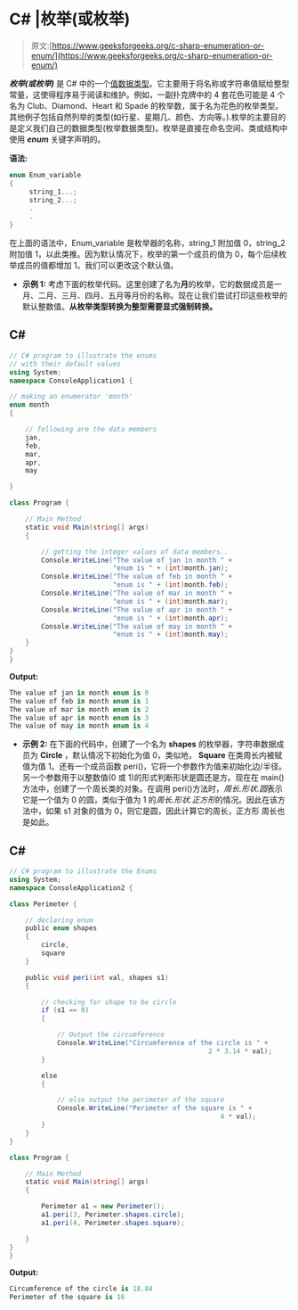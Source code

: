 # C# |枚举(或枚举)

> 原文:[https://www.geeksforgeeks.org/c-sharp-enumeration-or-enum/](https://www.geeksforgeeks.org/c-sharp-enumeration-or-enum/)

***枚举(或枚举)*** 是 C# 中的一个[值数据类型](https://www.geeksforgeeks.org/c-data-types-2/)。它主要用于将名称或字符串值赋给整型常量，这使得程序易于阅读和维护。例如，一副扑克牌中的 4 套花色可能是 4 个名为 Club、Diamond、Heart 和 Spade 的枚举数，属于名为花色的枚举类型。其他例子包括自然列举的类型(如行星、星期几、颜色、方向等。).枚举的主要目的是定义我们自己的数据类型(枚举数据类型)。枚举是直接在命名空间、类或结构中使用 ***enum*** 关键字声明的。

**语法:**

```cs
enum Enum_variable
{
     string_1...;
     string_2...;
     .
     .
}
```

在上面的语法中，Enum_variable 是枚举器的名称，string_1 附加值 0，string_2 附加值 1，以此类推。因为默认情况下，枚举的第一个成员的值为 0，每个后续枚举成员的值都增加 1。我们可以更改这个默认值。

*   **示例 1:** 考虑下面的枚举代码。这里创建了名为**月**的枚举，它的数据成员是一月、二月、三月、四月、五月等月份的名称。现在让我们尝试打印这些枚举的默认整数值。**从枚举类型转换为整型需要显式强制转换。**

## C#

```cs
// C# program to illustrate the enums
// with their default values
using System;
namespace ConsoleApplication1 {

// making an enumerator 'month'
enum month
{

    // following are the data members
    jan,
    feb,
    mar,
    apr,
    may

}

class Program {

    // Main Method
    static void Main(string[] args)
    {

        // getting the integer values of data members..
        Console.WriteLine("The value of jan in month " +
                          "enum is " + (int)month.jan);
        Console.WriteLine("The value of feb in month " +
                          "enum is " + (int)month.feb);
        Console.WriteLine("The value of mar in month " +
                          "enum is " + (int)month.mar);
        Console.WriteLine("The value of apr in month " +
                          "enum is " + (int)month.apr);
        Console.WriteLine("The value of may in month " +
                          "enum is " + (int)month.may);
    }
}
}
```

**Output:** 

```cs
The value of jan in month enum is 0
The value of feb in month enum is 1
The value of mar in month enum is 2
The value of apr in month enum is 3
The value of may in month enum is 4
```

*   **示例 2:** 在下面的代码中，创建了一个名为 **shapes** 的枚举器，字符串数据成员为 **Circle** ，默认情况下初始化为值 0，类似地， **Square** 在类周长内被赋值为值 1。还有一个成员函数 peri()，它将一个参数作为值来初始化边/半径。另一个参数用于以整数值(0 或 1)的形式判断形状是圆还是方。现在在 main()方法中，创建了一个周长类的对象。在调用 peri()方法时，*周长.形状.圆*表示它是一个值为 0 的圆，类似于值为 1 的*周长.形状.正方形*的情况。因此在该方法中，如果 s1 对象的值为 0，则它是圆，因此计算它的周长，正方形
    周长也是如此。

## C#

```cs
// C# program to illustrate the Enums
using System;
namespace ConsoleApplication2 {

class Perimeter {

    // declaring enum
    public enum shapes
    {
        circle,
        square
    }

    public void peri(int val, shapes s1)
    {

        // checking for shape to be circle
        if (s1 == 0)
        {

            // Output the circumference
            Console.WriteLine("Circumference of the circle is " +
                                                  2 * 3.14 * val);
        }

        else
        {

            // else output the perimeter of the square
            Console.WriteLine("Perimeter of the square is " +
                                                     4 * val);
        }
    }
}

class Program {

    // Main Method
    static void Main(string[] args)
    {

        Perimeter a1 = new Perimeter();
        a1.peri(3, Perimeter.shapes.circle);
        a1.peri(4, Perimeter.shapes.square);

    }
}
}
```

**Output:** 

```cs
Circumference of the circle is 18.84
Perimeter of the square is 16
```